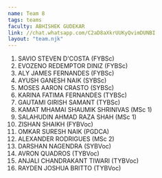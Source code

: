 ```yaml
---
name: Team 8
tags: teams
faculty: ABHISHEK GUDEKAR
link: //chat.whatsapp.com/C2aD8aXkrUUKyQvimDUNBI
layout: "team.njk"
---
```


1. SAVIO STEVEN D'COSTA (FYBSc)
1. EVOZENO REDEMPTOR DINIZ (FYBSc)
1. ALY JAMES FERNANDES (FYBSc)
1. AYUSH GANESH NAIK (SYBSc)
1. MOSES AARON CRASTO (SYBSc)
1. KARINA FATIMA FERNANDES (TYBSc)
1. GAUTAMI GIRISH SAMANT (TYBSc)
1. KAMAT MHAMAI SHAUMIK SHRINIVAS (MSc 1)
1. SALAHUDIN AHMAD RAZA SHAH (MSc 1)
1. ZISHAN SHAIKH (FYBVoc)
1. OMKAR SURESH NAIK (PGDCA)
1. ALEXANDER RODRIGUES (MSc 2)
1. DARSHAN NAGENDRA (SYBVoc)
1. AVRON QUADROS (TYBVoc)
1. ANJALI CHANDRAKANT TIWARI (TYBVoc)
1. RAYDEN JOSHUA BRITTO (TYBVoc)
